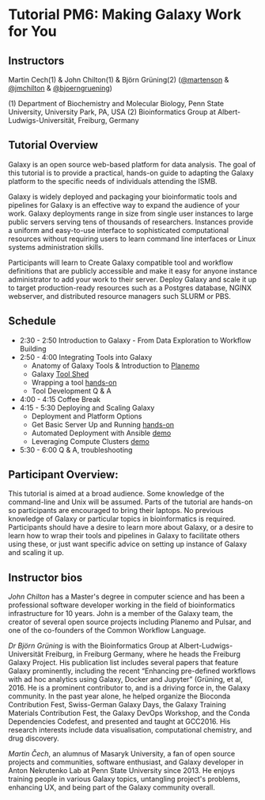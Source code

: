 # Tutorial PM6: Making Galaxy Work for You

## Instructors
Martin Cech(1) & John Chilton(1) & Björn Grüning(2) ([@martenson](https://github.com/martenson) & [@jmchilton](https://github.com/jmchilton) & [@bjoerngruening](https://github.com/bjoerngruening))

(1) Department of Biochemistry and Molecular Biology, Penn State University, University Park, PA, USA
(2) Bioinformatics Group at Albert-Ludwigs-Universität, Freiburg, Germany


## Tutorial Overview
Galaxy is an open source web-based platform for data analysis. The goal of this tutorial is to provide a practical, hands-on guide to adapting the Galaxy platform to the specific needs of individuals attending the ISMB.

Galaxy is widely deployed and packaging your bioinformatic tools and pipelines for Galaxy is an effective way to expand the audience of your work. Galaxy deployments range in size from single user instances to large public servers serving tens of thousands of researchers. Instances provide a uniform and easy-to-use interface to sophisticated computational resources without requiring users to learn command line interfaces or Linux systems administration skills.

Participants will learn to 
Create Galaxy compatible tool and workflow definitions that are publicly accessible and make it easy for anyone instance administrator to add your work to their server. 
Deploy Galaxy and scale it up to target production-ready resources such as a Postgres database, NGINX webserver, and distributed resource managers such SLURM or PBS.

## Schedule
* 2:30 - 2:50 Introduction to Galaxy - From Data Exploration to Workflow Building
* 2:50 - 4:00 Integrating Tools into Galaxy
  * Anatomy of Galaxy Tools & Introduction to [Planemo](https://planemo.readthedocs.org)
  * Galaxy [Tool Shed](https://galaxyproject.org/toolshed/)
  * Wrapping a tool [hands-on](http://planemo.readthedocs.io/en/latest/writing_standalone.html)
  * Tool Development Q & A
* 4:00 - 4:15 Coffee Break
* 4:15 - 5:30 Deploying and Scaling Galaxy
  * Deployment and Platform Options
  * Get Basic Server Up and Running [hands-on](https://martenson.github.io/dagobah-training/02-basic-server/get-galaxy.html) 
  * Automated Deployment with Ansible [demo](https://github.com/martenson/dagobah-training/blob/master/advanced/001-ansible/ex2-galaxy-ansible.md)
  * Leveraging Compute Clusters [demo](https://martenson.github.io/dagobah-training/005-compute-cluster/compute-cluster.html)
* 5:30 - 6:00 Q & A, troubleshooting

## Participant Overview:
This tutorial is aimed at a broad audience. Some knowledge of the command-line and Unix will be assumed. Parts of the tutorial are hands-on so participants are encouraged to bring their laptops. No previous knowledge of Galaxy or particular topics in bioinformatics is required. Participants should have a desire to learn more about Galaxy, or a desire to learn how to wrap their tools and pipelines in Galaxy to facilitate others using these, or just want specific advice on setting up instance of Galaxy and scaling it up.

## Instructor bios

*John Chilton* has a Master's degree in computer science and has been a professional software developer working in the field of bioinformatics infrastructure for 10 years. John is a member of the Galaxy team, the creator of several open source projects including Planemo and Pulsar, and one of the co-founders of the Common Workflow Language.  

*Dr Björn Grüning* is with the Bioinformatics Group at Albert-Ludwigs-Universität Freiburg, in Freiburg Germany, where he heads the Freiburg Galaxy Project. His publication list includes several papers that feature Galaxy prominently, including the recent “Enhancing pre-defined workflows with ad hoc analytics using Galaxy, Docker and Jupyter” (Grüning, et al, 2016. He is a prominent contributor to, and is a driving force in, the Galaxy community. In the past year alone, he helped organize the Bioconda Contribution Fest, Swiss-German Galaxy Days, the Galaxy Training Materials Contribution Fest, the Galaxy DevOps Workshop, and the Conda Dependencies Codefest, and presented and taught at GCC2016. His research interests include data visualisation, computational chemistry, and drug discovery.

*Martin Čech*, an alumnus of Masaryk University, a fan of open source projects and communities, software enthusiast, and Galaxy developer in Anton Nekrutenko Lab at Penn State University since 2013. He enjoys training people in various Galaxy topics, untangling project's problems, enhancing UX, and being part of the Galaxy community overall.
